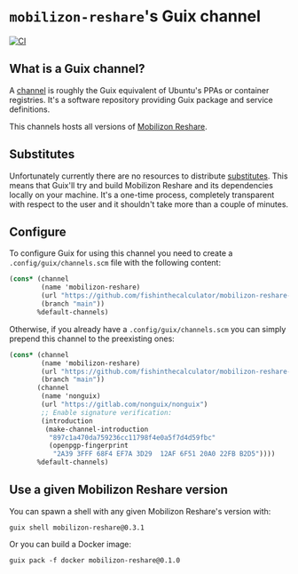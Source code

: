 # `mobilizon-reshare`'s Guix channel

[![CI](https://github.com/fishinthecalculator/mobilizon-reshare-guix/actions/workflows/main.yml/badge.svg)](https://github.com/fishinthecalculator/mobilizon-reshare-guix/actions/workflows/main.yml)

## What is a Guix channel?

A [channel](https://guix.gnu.org/en/manual/devel/en/guix.html#Channels) is roughly the Guix equivalent of Ubuntu's PPAs or container registries. It's a software repository providing Guix package and service definitions.

This channels hosts all versions of [Mobilizon Reshare](https://github.com/Tech-Workers-Coalition-Italia/mobilizon-reshare).

## Substitutes

Unfortunately currently there are no resources to distribute [substitutes](https://guix.gnu.org/en/manual/devel/en/guix.html#Substitutes). This means that Guix'll try and build Mobilizon Reshare and its dependencies locally on your machine. It's a one-time process, completely transparent with respect to the user and it shouldn't take more than a couple of minutes.

## Configure

To configure Guix for using this channel you need to create a `.config/guix/channels.scm` file with the following content:

``` scheme
(cons* (channel
        (name 'mobilizon-reshare)
        (url "https://github.com/fishinthecalculator/mobilizon-reshare-guix")
        (branch "main"))
       %default-channels)
```

Otherwise, if you already have a `.config/guix/channels.scm` you can simply prepend this channel to the preexisting ones:

``` scheme
(cons* (channel
        (name 'mobilizon-reshare)
        (url "https://github.com/fishinthecalculator/mobilizon-reshare-guix")
        (branch "main"))
       (channel
        (name 'nonguix)
        (url "https://gitlab.com/nonguix/nonguix")
        ;; Enable signature verification:
        (introduction
         (make-channel-introduction
          "897c1a470da759236cc11798f4e0a5f7d4d59fbc"
          (openpgp-fingerprint
           "2A39 3FFF 68F4 EF7A 3D29  12AF 6F51 20A0 22FB B2D5"))))
       %default-channels)
```

## Use a given Mobilizon Reshare version

You can spawn a shell with any given Mobilizon Reshare's version with:

``` shell
guix shell mobilizon-reshare@0.3.1
```

Or you can build a Docker image:

``` shell
guix pack -f docker mobilizon-reshare@0.1.0
```
